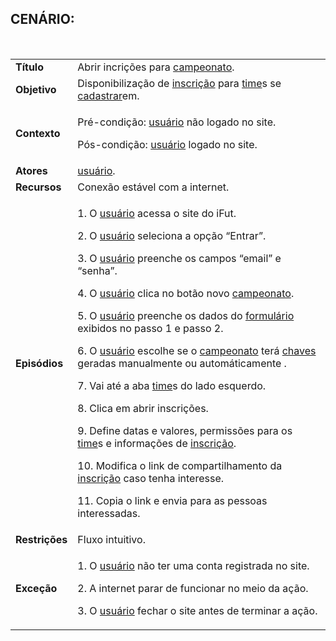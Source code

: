 ## CENÁRIO:
<br>

<table class="table table-striped border">
    <tr>
        <td>
            <b>Título</b>
        </td>
        <td>
            Abrir incrições para <a href="../../lexico/#campeonato">campeonato</a>.
        </td>
    </tr>
    <tr>
        <td>
            <b>Objetivo</b>
        </td>
        <td>
            Disponibilização de  <a href="../../lexico/#inscricao">inscrição</a> para  <a href="../../lexico/#time">time</a>s se <a href="../../lexico/#cadastrar">cadastrar</a>em.
        </td>
    </tr>
    <tr>
        <td>
            <b>Contexto</b>
        </td>
        <td>
            <p>Pré-condição:  <a href="../../lexico/#usuario">usuário</a> não logado no site.</p>
            <p>Pós-condição:  <a href="../../lexico/#usuario">usuário</a> logado no site.</p>
        </td>
    </tr>
    <tr>
        <td>
            <b>Atores</b>
        </td>
        <td>
             <a href="../../lexico/#usuario">usuário</a>.
        </td>
    </tr>
    <tr>
        <td>
            <b>Recursos</b>
        </td>
        <td>
            Conexão estável com a internet.
        </td>
    </tr>
    <tr>
        <td>
            <b>Episódios</b>
        </td>
        <td>
            <p>1. O  <a href="../../lexico/#usuario">usuário</a> acessa o site do iFut.</p>
            <p>2. O  <a href="../../lexico/#usuario">usuário</a> seleciona a opção “Entrar”.</p>
            <p>3. O  <a href="../../lexico/#usuario">usuário</a> preenche os campos “email” e “senha”.</p>
            <p>4. O  <a href="../../lexico/#usuario">usuário</a> clica no botão novo <a href="../../lexico/#campeonato">campeonato</a>.</p>
            <p>5. O  <a href="../../lexico/#usuario">usuário</a> preenche os dados do  <a href="../../lexico/#formulario">formulário</a> exibidos no passo 1 e passo 2.</p>
            <p>6. O  <a href="../../lexico/#usuario">usuário</a> escolhe se o <a href="../../lexico/#campeonato">campeonato</a> terá <a href="../../lexico/#chaves">chaves</a> geradas manualmente ou automáticamente .</p>
            <p>7. Vai até a aba  <a href="../../lexico/#time">time</a>s do lado esquerdo.</p>
            <p>8. Clica em abrir inscrições.</p>
            <p>9. Define datas e valores, permissões para os  <a href="../../lexico/#time">time</a>s e informações de  <a href="../../lexico/#inscricao">inscrição</a>.</p>
            <p>10. Modifica o link de compartilhamento da  <a href="../../lexico/#inscricao">inscrição</a> caso tenha interesse.</p>
            <p>11. Copia o link e envia para as pessoas interessadas.</p>
        </td>
    </tr>
    <tr>
        <td>
            <b>Restrições</b>
        </td>
        <td>
            Fluxo intuitivo.
        </td>
    </tr>
    <tr>
        <td>
            <b>Exceção</b>
        </td>
        <td>
            <p>1. O  <a href="../../lexico/#usuario">usuário</a> não ter uma conta registrada no site.</p>
            <p>2. A internet parar de funcionar no meio da ação.</p>
            <p>3. O  <a href="../../lexico/#usuario">usuário</a> fechar o site antes de terminar a ação.</p>
        </td>
    </tr>
</table>